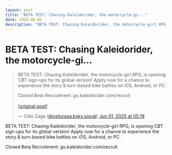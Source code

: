 ```yaml
---
layout: post
title: "BETA TEST: Chasing Kaleidorider, the motorcycle-gi..."
date: 2025-06-01
description: "BETA TEST: Chasing Kaleidorider, the motorcycle-girl RPG, is opening CBT sign-ups for its global version! Apply now for a chance to experience the story..."
---
```


<h1 class="bluesky-post-title">BETA TEST: Chasing Kaleidorider, the motorcycle-gi...</h1>

<blockquote class="bluesky-embed" data-bluesky-uri="at://did:plc:lmh6rennptq77inaztnovw4b/app.bsky.feed.post/3lqjj54paos2o" data-bluesky-embed-color-mode="system">
<p lang="">BETA TEST: Chasing Kaleidorider, the motorcycle-girl RPG, is opening CBT sign-ups for its global version! Apply now for a chance to experience the story & turn-based bike battles on iOS, Android, or PC. 

Closed Beta Recruitment: go.kaleidorider.com/recruit<br><br><a href="https://bsky.app/profile/celozaga.bsky.social/post/3lqjj54paos2o">[original post]</a></p>
&mdash; Celo Zaga (<a href="https://bsky.app/profile/did:plc:lmh6rennptq77inaztnovw4b?ref_src=embed">@celozaga.bsky.social</a>) <a href="https://bsky.app/profile/celozaga.bsky.social/post/3lqjj54paos2o?ref_src=embed">Jun 01, 2025 at 05:18</a>
</blockquote>
<script async src="https://embed.bsky.app/static/embed.js" charset="utf-8"></script>

<p class="bluesky-post-description">BETA TEST: Chasing Kaleidorider, the motorcycle-girl RPG, is opening CBT sign-ups for its global version! Apply now for a chance to experience the story & turn-based bike battles on iOS, Android, or PC. 

Closed Beta Recruitment: go.kaleidorider.com/recruit</p>
